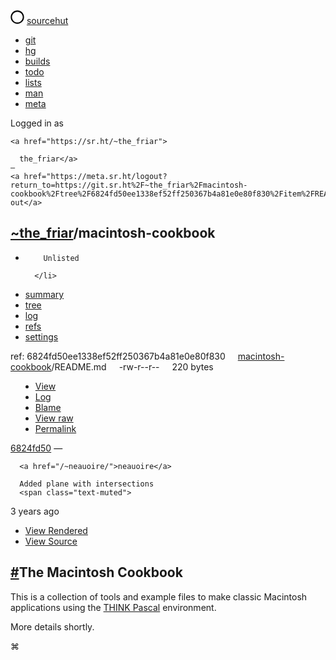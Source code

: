 <!DOCTYPE html>

<html lang="en">
<head>
<meta charset="utf8"/>
<meta content="width=device-width, initial-scale=1" name="viewport"/>
<title>~the_friar/macintosh-cookbook: README.md - sourcehut git</title>
<link href="/static/logo.svg" rel="icon" type="image/svg+xml"/>
<link href="/static/logo.png" rel="icon" sizes="any" type="image/png"/>
<link href="/static/main.min.a7e88522.css" rel="stylesheet"/>
<style>
pre {
  tab-size: 8
}
</style>
<meta content="noindex" name="robots"/>
<meta content="git" name="vcs"/>
<meta content="https://git.sr.ht/~the_friar/macintosh-cookbook" name="vcs:clone"/>
<meta content="git@git.sr.ht:~the_friar/macintosh-cookbook" name="vcs:clone"/>
<meta content="https://git.sr.ht/~the_friar/macintosh-cookbook" name="forge:summary"/>
<meta content="https://git.sr.ht/~the_friar/macintosh-cookbook/tree/{ref}/{path}" name="forge:dir"/>
<meta content="https://git.sr.ht/~the_friar/macintosh-cookbook/tree/{ref}/{path}" name="forge:file"/>
<meta content="https://git.sr.ht/~the_friar/macintosh-cookbook/blob/{ref}/{path}" name="forge:rawfile"/>
<meta content="https://git.sr.ht/~the_friar/macintosh-cookbook/tree/{ref}/{path}#L{line}" name="forge:line"/>
<meta content="git.sr.ht/~the_friar/macintosh-cookbook git https://git.sr.ht/~the_friar/macintosh-cookbook" name="go-import"/>
</head>
<body>
<nav class="navbar navbar-light navbar-expand-sm">
<span class="navbar-brand">
<span aria-hidden="true" class="icon icon-circle"><svg height="22" viewbox="0 0 512 512" width="22" xmlns="http://www.w3.org/2000/svg"><path d="M256 8C119 8 8 119 8 256s111 248 248 248 248-111 248-248S393 8 256 8zm0 448c-110.5 0-200-89.5-200-200S145.5 56 256 56s200 89.5 200 200-89.5 200-200 200z"></path></svg>
</span>
<a href="https://sr.ht">
    sourcehut
  </a>
</span>
<ul class="navbar-nav">
<li class="nav-item active">
<a class="nav-link" href="https://git.sr.ht">git</a>
</li>
<li class="nav-item">
<a class="nav-link" href="https://hg.sr.ht">hg</a>
</li>
<li class="nav-item">
<a class="nav-link" href="https://builds.sr.ht">builds</a>
</li>
<li class="nav-item">
<a class="nav-link" href="https://todo.sr.ht">todo</a>
</li>
<li class="nav-item">
<a class="nav-link" href="https://lists.sr.ht">lists</a>
</li>
<li class="nav-item">
<a class="nav-link" href="https://man.sr.ht">man</a>
</li>
<li class="nav-item">
<a class="nav-link" href="https://meta.sr.ht">meta</a>
</li>
</ul>
<div class="login">
<span class="navbar-text">
    Logged in as
    
    
    <a href="https://sr.ht/~the_friar">
    
      the_friar</a>
    —
    <a href="https://meta.sr.ht/logout?return_to=https://git.sr.ht%2F~the_friar%2Fmacintosh-cookbook%2Ftree%2F6824fd50ee1338ef52ff250367b4a81e0e80f830%2Fitem%2FREADME.md%3F">Log out</a>
</span>
</div>
</nav>
<div class="header-tabbed">
<div class="container-fluid">
<h2>
<a href="/~the_friar/">~the_friar</a>/<wbr/>macintosh-cookbook
    </h2>
<ul class="nav nav-tabs">
<li class="nav-item nav-text vis-unlisted" title="This repository is only visible to those who know the URL.">
        
        Unlisted
        
      </li>
<li class="nav-item">
<a class="nav-link" href="/~the_friar/macintosh-cookbook">summary</a>
</li>
<li class="nav-item">
<a class="nav-link active" href="/~the_friar/macintosh-cookbook/tree">tree</a>
</li>
<li class="nav-item">
<a class="nav-link" href="/~the_friar/macintosh-cookbook/log">log</a>
</li>
<li class="nav-item">
<a class="nav-link" href="/~the_friar/macintosh-cookbook/refs">refs</a>
</li>
<li class="nav-item">
<a class="nav-link" href="/~the_friar/macintosh-cookbook/settings/info">settings</a>
</li>
</ul>
</div>
</div>
<div class="header-extension" style="margin-bottom: 0;">
<div class="blob container-fluid">
<span>
<span style="margin-right: 1rem">
<span class="text-muted">ref:</span> 6824fd50ee1338ef52ff250367b4a81e0e80f830
</span>
<a href="/~the_friar/macintosh-cookbook/tree/6824fd50ee1338ef52ff250367b4a81e0e80f830">macintosh-cookbook</a>/README.md



  
  
  <span class="text-muted" style="margin-left: 1rem">
<span title="100644">
      -rw-r--r--
    </span>
</span>
<span class="text-muted" style="margin-left: 1rem">
<span title="220 bytes">
        220 bytes
      </span>
</span>
<div class="blob-nav" style="margin-left: 1rem">
<ul class="nav nav-tabs">
<li class="nav-item">
<a class="nav-link active" href="/~the_friar/macintosh-cookbook/tree/6824fd50ee1338ef52ff250367b4a81e0e80f830/item/README.md">View</a>
</li>
<li class="nav-item">
<a class="nav-link" href="/~the_friar/macintosh-cookbook/log/6824fd50ee1338ef52ff250367b4a81e0e80f830/item/README.md">Log</a>
</li>
<li class="nav-item">
<a class="nav-link" href="/~the_friar/macintosh-cookbook/blame/6824fd50ee1338ef52ff250367b4a81e0e80f830/README.md">Blame</a>
</li>
<li class="nav-item">
<a class="nav-link" href="/~the_friar/macintosh-cookbook/blob/6824fd50ee1338ef52ff250367b4a81e0e80f830/README.md" rel="noopener noreferrer nofollow">View raw</a>
</li>
<li class="nav-item">
<a class="nav-link" href="/~the_friar/macintosh-cookbook/tree/6824fd50ee1338ef52ff250367b4a81e0e80f830/item/README.md">Permalink</a>
</li>
</ul>
</div>
</span>
<div class="commit">
<a href="/~the_friar/macintosh-cookbook/commit/6824fd50ee1338ef52ff250367b4a81e0e80f830">6824fd50</a> —
      
      
      <a href="/~neauoire/">neauoire</a>
      
      Added plane with intersections
      <span class="text-muted">
<span title="2020-05-16 12:37:52 UTC">3 years ago</span>
</span>
</div>
<div class="clearfix"></div>
</div>
</div>
<div class="container-fluid markdown-nav">
<ul class="nav nav-tabs">
<li class="nav-item">
<a class="nav-link active" href="?view-rendered">View Rendered</a>
</li>
<li class="nav-item">
<a class="nav-link" href="?view-source">View Source</a>
</li>
</ul>
</div>
<div class="container">
<div class="row" style="margin-right: 0;">
<div class="col-md-10 offset-md-1" style="margin-top: 1rem">
<style>.highlight { background: inherit; }</style><div class="markdown"><h2 id="the-macintosh-cookbook"><a href="#the-macintosh-cookbook" rel="nofollow noopener">#</a>The Macintosh Cookbook</h2>
<p>This is a collection of tools and example files to make classic Macintosh applications using the <a href="https://wiki.xxiivv.com/site/pascal.html" rel="nofollow noopener">THINK Pascal</a> environment.</p>
<p>More details shortly.</p>
<p>⌘</p>
</div>
</div>
</div>
<script src="/static/linelight.js"></script>
</div></body>
</html>